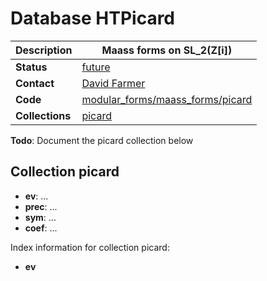 # Database HTPicard

|**Description**|Maass forms on SL_2(Z[i])|
|---|---|
|**Status**|[future](https://github.com/LMFDB/lmfdb/issues/1431#issuecomment-225549206)|
|**Contact**|[David Farmer](https://github.com/davidfarmer)|
|**Code**|[modular_forms/maass_forms/picard](https://github.com/LMFDB/lmfdb/tree/master/lmfdb/modular_forms/maass_forms/picard/)|
|**Collections**|[picard](http://beta.lmfdb.org/api/HTPicard/picard)|

**Todo**: Document the picard collection below

## Collection picard
* **ev**: ...
* **prec**: ...
* **sym**: ...
* **coef**: ...

Index information for collection picard:
* **ev**
